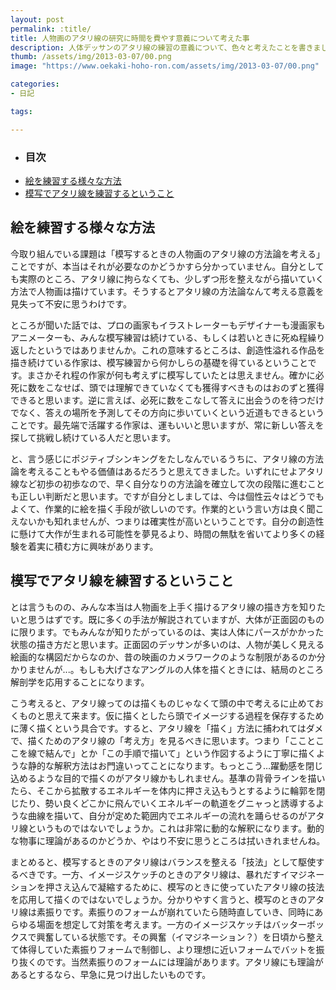 ```yaml
---
layout: post
permalink: :title/
title: 人物画のアタリ線の研究に時間を費やす意義について考えた事
description: 人体デッサンのアタリ線の練習の意義について、色々と考えたことを書きました。
thumb: /assets/img/2013-03-07/00.png
image: "https://www.oekaki-hoho-ron.com/assets/img/2013-03-07/00.png"

categories:
- 日記

tags:

---
```


- ### 目次
- [絵を練習する様々な方法](#絵を練習する様々な方法)
- [模写でアタリ線を練習するということ](#模写でアタリ線を練習するということ)

## 絵を練習する様々な方法

今取り組んでいる課題は「模写するときの人物画のアタリ線の方法論を考える」ことですが、本当はそれが必要なのかどうかすら分かっていません。自分としても実際のところ、アタリ線に拘らなくても、少しずつ形を整えながら描いていく方法で人物画は描けています。そうするとアタリ線の方法論なんて考える意義を見失って不安に思うわけです。

ところが聞いた話では、プロの画家もイラストレーターもデザイナーも漫画家もアニメーターも、みんな模写練習は続けている、もしくは若いときに死ぬ程繰り返したというではありませんか。これの意味するところは、創造性溢れる作品を描き続けている作家は、模写練習から何かしらの基礎を得ているということです。まさかそれ程の作家が何も考えずに模写していたとは思えません。確かに必死に数をこなせば、頭では理解できていなくても獲得すべきものはおのずと獲得できると思います。逆に言えば、必死に数をこなして答えに出会うのを待つだけでなく、答えの場所を予測してその方向に歩いていくという近道もできるということです。最先端で活躍する作家は、運もいいと思いますが、常に新しい答えを探して挑戦し続けている人だと思います。

と、言う感じにポジティブシンキングをたしなんでいるうちに、アタリ線の方法論を考えることもやる価値はあるだろうと思えてきました。いずれにせよアタリ線など初歩の初歩なので、早く自分なりの方法論を確立して次の段階に進むことも正しい判断だと思います。ですが自分としましては、今は個性云々はどうでもよくて、作業的に絵を描く手段が欲しいのです。作業的という言い方は良く聞こえないかも知れませんが、つまりは確実性が高いということです。自分の創造性に懸けて大作が生まれる可能性を夢見るより、時間の無駄を省いてより多くの経験を着実に積む方に興味があります。

## 模写でアタリ線を練習するということ

とは言うものの、みんな本当は人物画を上手く描けるアタリ線の描き方を知りたいと思うはずです。既に多くの手法が解説されていますが、大体が正面図のものに限ります。でもみんなが知りたがっているのは、実は人体にパースがかかった状態の描き方だと思います。正面図のデッサンが多いのは、人物が美しく見える絵画的な構図だからなのか、昔の映画のカメラワークのような制限があるのか分かりませんが...。もしも大げさなアングルの人体を描くときには、結局のところ解剖学を応用することになります。

こう考えると、アタリ線ってのは描くものじゃなくて頭の中で考えるに止めておくものと思えて来ます。仮に描くとしたら頭でイメージする過程を保存するために薄く描くという具合です。すると、アタリ線を「描く」方法に捕われてはダメで、描くためのアタリ線の「考え方」を見るべきに思います。つまり「こことここを線で結んで」とか「この手順で描いて」という作図するように丁寧に描くような静的な解釈方法はお門違いってことになります。もっとこう…躍動感を閉じ込めるような目的で描くのがアタリ線かもしれません。基準の背骨ラインを描いたら、そこから拡散するエネルギーを体内に押さえ込もうとするように輪郭を閉じたり、勢い良くどこかに飛んでいくエネルギーの軌道をグニャっと誘導するような曲線を描いて、自分が定めた範囲内でエネルギーの流れを踊らせるのがアタリ線というものではないでしょうか。これは非常に動的な解釈になります。動的な物事に理論があるのかどうか、やはり不安に思うところは拭いきれませんね。

まとめると、模写するときのアタリ線はバランスを整える「技法」として駆使するべきです。一方、イメージスケッチのときのアタリ線は、暴れだすイマジネーションを押さえ込んで凝縮するために、模写のときに使っていたアタリ線の技法を応用して描くのではないでしょうか。分かりやすく言うと、模写のときのアタリ線は素振りです。素振りのフォームが崩れていたら随時直していき、同時にあらゆる場面を想定して対策を考えます。一方のイメージスケッチはバッターボックスで興奮している状態です。その興奮（イマジネーション？）を日頃から整えて体得していた素振りフォームで制御し、より理想に近いフォームでバットを振り抜くのです。当然素振りのフォームには理論があります。アタリ線にも理論があるとするなら、早急に見つけ出したいものです。
